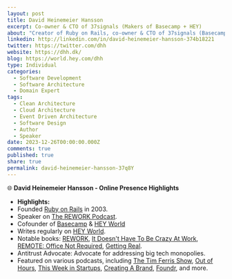 ```yaml
---
layout: post
title: David Heinemeier Hansson
excerpt: Co-owner & CTO of 37signals (Makers of Basecamp + HEY)
about: "Creator of Ruby on Rails, co-owner & CTO of 37signals (Basecamp & HEY), NYT best-selling author (REWORK, It Doesn't Have to Be Crazy at Work, REMOTE), Le Mans class-winning racing driver, antitrust advocate, investor in Danish startups, frequent podcast guest, and family man."
linkedin: http://linkedin.com/in/david-heinemeier-hansson-374b18221
twitter: https://twitter.com/dhh
website: https://dhh.dk/
blog: https://world.hey.com/dhh
type: Individual
categories:
  - Software Development
  - Software Architecture
  - Domain Expert
tags:
  - Clean Architecture
  - Cloud Architecture
  - Event Driven Architecture
  - Software Design
  - Author
  - Speaker
date: 2023-12-26T00:00:00.000Z
comments: true
published: true
share: true
permalink: david-heinemeier-hansson-37q8Y
---
```

🌐 **David Heinemeier Hansson - Online Presence Highlights**

- **Highlights:**
- Founded [Ruby on Rails](https://rubyonrails.org) in 2003.
- Speaker on [The REWORK Podcast](https://37signals.com/podcast/).
- Cofounder of [Basecamp](https://basecamp.com)  & [HEY World](https://world.hey.com/dhh)
- Writes regularly on [HEY World](https://world.hey.com/dhh).
- Notable books: [REWORK](https://basecamp.com/books/rework/), [It Doesn't Have To Be Crazy At Work](https://basecamp.com/books/calm/), [REMOTE: Office Not Required](https://basecamp.com/books/remote/), [Getting Real](https://basecamp.com/books/getting-real/).
- Antitrust Advocate: Advocate for addressing big tech monopolies.
- Featured on various podcasts, including [The Tim Ferris Show](https://tim.blog/2016/10/27/david-heinemeier-hansson/), [Out of Hours](https://shows.acast.com/out-of-hours-the-podcast/episodes/dhh-building-basecamp-and-ruby-on-rails-as-side-projects-wit), [This Week in Startups](https://www.youtube.com/watch?v=Zyq_lnLK-RU), [Creating A Brand](https://creatingabrand.com/why-it-doesnt-have-to-be-crazy-at-work-with-david-heinemeier-hansson/), [Foundr](https://foundr.com/articles/podcast/david-heinemeier-hansson-basecamp-hey), and more.


